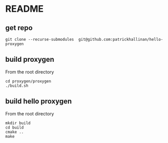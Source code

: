 # README

## get repo
```
git clone --recurse-submodules  git@github.com:patrickhallinan/hello-proxygen
```

## build proxygen
From the root directory
```
cd proxygen/proxygen
./build.sh
```

## build hello proxygen
From the root directory
```
mkdir build
cd build
cmake ..
make
```
